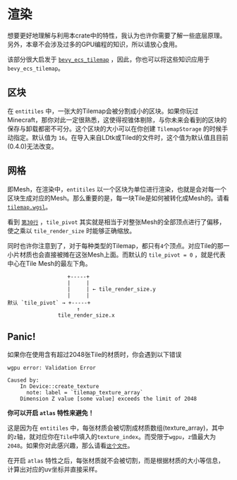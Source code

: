 # 渲染

想要更好地理解与利用本crate中的特性，我认为也许你需要了解一些底层原理。另外，本章不会涉及过多的GPU编程的知识，所以请放心食用。

该部分很大启发于 [`bevy_ecs_tilemap`](https://github.com/StarArawn/bevy_ecs_tilemap) ，因此，你也可以将这些知识应用于 `bevy_ecs_tilemap`。

## 区块

在 `entitiles` 中，一张大的Tilemap会被分割成小的区块。如果你玩过Minecraft，那你对此一定很熟悉，这使得视锥体剔除，与你未来会看到的区块的保存与卸载都密不可分。这个区块的大小可以在你创建 `TilemapStorage` 的时候手动指定。默认值为 `16`。在导入来自LDtk或Tiled的文件时，这个值为默认值且目前(0.4.0)无法改变。

## 网格

即Mesh，在渲染中，`entitiles` 以一个区块为单位进行渲染，也就是会对每一个区块生成对应的Mesh。那么重要的是，每一块Tile是如何被转化成Mesh的。请看 [`tilemap.wgsl`](https://github.com/443eb9/bevy_entitiles/blob/0.4.0/src/render/shaders/tilemap.wgsl)。

看到 [`第30行`](https://github.com/443eb9/bevy_entitiles/blob/0.4.0/src/render/shaders/tilemap.wgsl#L30) ，`tile_pivot` 其实就是相当于对整张Mesh的全部顶点进行了偏移，使之乘以 `tile_render_size` 时能够正确缩放。

同时也许你注意到了，对于每种类型的Tilemap，都只有`4`个顶点。对应Tile的那一小片材质也会直接被摊在这张Mesh上面。而默认的 `tile_pivot = 0` ，就是代表中心在Tile Mesh的最左下角。

```text
                   +-----+
                   |     |
                   |     | ← tile_render_size.y
                   |     |
默认 `tile_pivot` → +-----+
                      ↑
                tile_render_size.x
```

## Panic!

如果你在使用含有超过2048张Tile的材质时，你会遇到以下错误

```text
wgpu error: Validation Error

Caused by:
    In Device::create_texture
      note: label = `tilemap_texture_array`
    Dimension Z value [some value] exceeds the limit of 2048
```

**你可以开启 `atlas` 特性来避免！**

这是因为在 `entitiles` 中，每张材质会被切割成材质数组(texture_array)，其中的`z`轴，就对应你在`Tile`中填入的`texture_index`。而受限于`wgpu`，`z`值最大为`2048`。如果你对此感兴趣，那么请看[`这个文件`](https://github.com/443eb9/bevy_entitiles/blob/0.4.0/src/render/texture.rs)。

在开启 `atlas` 特性之后，每张材质就不会被切割，而是根据材质的大小等信息，计算出对应的uv坐标并直接采样。
